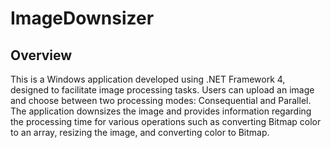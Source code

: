 # ImageDownsizer

## Overview
This is a Windows application developed using .NET Framework 4, designed to facilitate image processing tasks. Users can upload an image and choose between two processing modes: Consequential and Parallel. The application downsizes the image and provides information regarding the processing time for various operations such as converting Bitmap color to an array, resizing the image, and converting color to Bitmap.

